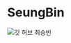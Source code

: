 # SeungBin
![깃 허브 최승빈](https://user-images.githubusercontent.com/20807197/160443890-59c9ff5f-2102-4321-98d1-3afed1b4f9d5.png)
